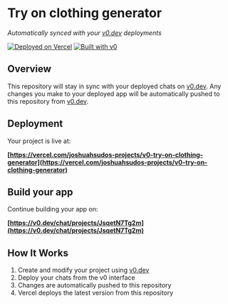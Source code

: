 # Try on clothing generator

*Automatically synced with your [v0.dev](https://v0.dev) deployments*

[![Deployed on Vercel](https://img.shields.io/badge/Deployed%20on-Vercel-black?style=for-the-badge&logo=vercel)](https://vercel.com/joshuahsudos-projects/v0-try-on-clothing-generator)
[![Built with v0](https://img.shields.io/badge/Built%20with-v0.dev-black?style=for-the-badge)](https://v0.dev/chat/projects/JsqetN7Tg2m)

## Overview

This repository will stay in sync with your deployed chats on [v0.dev](https://v0.dev).
Any changes you make to your deployed app will be automatically pushed to this repository from [v0.dev](https://v0.dev).

## Deployment

Your project is live at:

**[https://vercel.com/joshuahsudos-projects/v0-try-on-clothing-generator](https://vercel.com/joshuahsudos-projects/v0-try-on-clothing-generator)**

## Build your app

Continue building your app on:

**[https://v0.dev/chat/projects/JsqetN7Tg2m](https://v0.dev/chat/projects/JsqetN7Tg2m)**

## How It Works

1. Create and modify your project using [v0.dev](https://v0.dev)
2. Deploy your chats from the v0 interface
3. Changes are automatically pushed to this repository
4. Vercel deploys the latest version from this repository